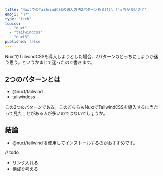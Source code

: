 ```yaml
---
title: "NuxtでのTailwindCSSの導入方法2パターンあるけど、どっちが良いの？"
emoji: "🤷‍♂️"
type: "tech"
topics:
  - "nuxt"
  - "tailwindcss"
  - "nuxt3"
published: false
---
```


NuxtでTailwindCSSを導入しようとした場合、2パターンのどっちにしようか迷う思う。というかまじで迷ったので書きます。

## 2つのパターンとは
- @nuxt/tailwind
- tailwindcss

この2つのパターンである。このどちらもNuxtでTailwindCSSを導入するに当たって見たことがある人が多いのではないでしょうか。

## 結論
- @nuxt/tailwind
を使用してインストールするのがおすすめです。

// todo
- リンク入れる
- 構成を考える
